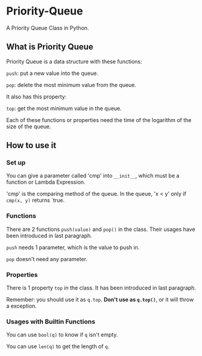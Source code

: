 # Priority-Queue
A Priority Queue Class in Python.

## What is Priority Queue
Priority Queue is a data structure with these functions: 
  
  `push`: put a new value into the queue.

  `pop`: delete the most minimum value from the queue.

It also has this property: 

  `top`: get the most minimum value in the queue.

Each of these functions or properties need the time of the logarithm of the size of the queue.

## How to use it
### Set up
  You can give a parameter called 'cmp' into `__init__`, which must be a function or Lambda Expression. 
  
  'cmp' is the comparing method of the queue. In the queue, 'x < y' only if `cmp(x, y)` returns `true.
### Functions
  There are 2 functions `push(value)` and `pop()` in the class. Their usages have been introduced in last paragraph.

  `push` needs 1 parameter, which is the value to push in.

  `pop` doesn't need any parameter.
### Properties
  There is 1 property `top` in the class. It has been introduced in last paragraph.

  Remember: you should use it as `q.top`. __Don't use as `q.top()`__, or it will throw a exception. 
### Usages with Builtin Functions
  You can use `bool(q)` to know if `q` isn't empty.

  You can use `len(q)` to get the length of `q`.
